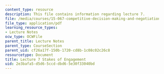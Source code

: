 ```yaml
---
content_type: resource
description: This file contains information regarding lecture 7.
file: /media/courses/15-067-competitive-decision-making-and-negotiation-spring-2011/2e3bafa5d5d65ccddbd65e30f33040bd_MIT15_067S11_lec07.pdf
file_type: application/pdf
learning_resource_types:
- Lecture Notes
ocw_type: OCWFile
parent_title: Lecture Notes
parent_type: CourseSection
parent_uid: cf26a17f-150b-1720-cd8b-1c08c02c26c8
resourcetype: Document
title: Lecture 7 Stakes of Engagement
uid: 2e3bafa5-d5d6-5ccd-dbd6-5e30f33040bd
---
```

